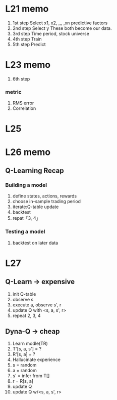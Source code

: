 # L21 memo

1. 1st step
Select x1, x2, ,,, ,xn
predictive factors
1. 2nd step
Select y
These both become our data.
1. 3rd step
Time period, stock universe
1. 4th step
Train
1. 5th step
Predict

# L23 memo
1. 6th step
### metric
  1. RMS error
  1. Correlation

# L25


# L26 memo
## Q-Learning Recap
### Building a model
1. define states, actions, rewards
1. choose in-sample trading period
1. iterate:Q-table update
1. backtest
1. repat「3, 4」

### Testing a model
1. backtest on later data

# L27
## Q-Learn -> expensive
1. init Q-table
1. observe s
1. execute a, observe s', r
1. update Q with <s, a, s', r>
1. repeat 2, 3, 4

## Dyna-Q -> cheap
1. Learn modle(TR)
  1. T'[s, a, s'] = ?
  1. R'[s, a] = ?
1. Hallucinate experience
  1. s = random
  1. a = random
  1. s' = infer from T[]
  1. r = R[s, a]
1. update Q
  1. update Q w/<s, a, s', r>
